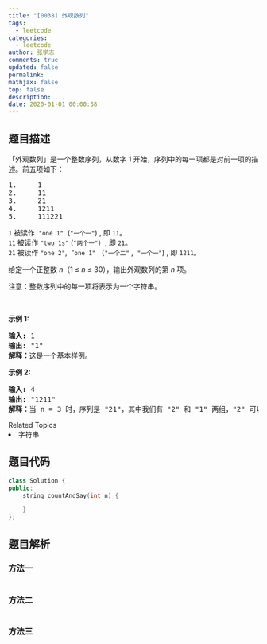 ```yaml
---
title: "[0038] 外观数列"
tags:
  - leetcode
categories:
  - leetcode
author: 张学志
comments: true
updated: false
permalink:
mathjax: false
top: false
description: ...
date: 2020-01-01 00:00:38
---
```


## 题目描述

<p>「外观数列」是一个整数序列，从数字 1 开始，序列中的每一项都是对前一项的描述。前五项如下：</p>

<pre>1.     1
2.     11
3.     21
4.     1211
5.     111221
</pre>

<p><code>1</code>&nbsp;被读作&nbsp;&nbsp;<code>&quot;one 1&quot;</code>&nbsp;&nbsp;(<code>&quot;一个一&quot;</code>) , 即&nbsp;<code>11</code>。<br>
<code>11</code> 被读作&nbsp;<code>&quot;two 1s&quot;</code>&nbsp;(<code>&quot;两个一&quot;</code>）, 即&nbsp;<code>21</code>。<br>
<code>21</code> 被读作&nbsp;<code>&quot;one 2&quot;</code>, &nbsp;&quot;<code>one 1&quot;</code>&nbsp;（<code>&quot;一个二&quot;</code>&nbsp;,&nbsp;&nbsp;<code>&quot;一个一&quot;</code>)&nbsp;, 即&nbsp;<code>1211</code>。</p>

<p>给定一个正整数 <em>n</em>（1 &le;&nbsp;<em>n</em>&nbsp;&le; 30），输出外观数列的第 <em>n</em> 项。</p>

<p>注意：整数序列中的每一项将表示为一个字符串。</p>

<p>&nbsp;</p>

<p><strong>示例&nbsp;1:</strong></p>

<pre><strong>输入:</strong> 1
<strong>输出:</strong> &quot;1&quot;
<strong>解释：</strong>这是一个基本样例。</pre>

<p><strong>示例 2:</strong></p>

<pre><strong>输入:</strong> 4
<strong>输出:</strong> &quot;1211&quot;
<strong>解释：</strong>当 n = 3 时，序列是 &quot;21&quot;，其中我们有 &quot;2&quot; 和 &quot;1&quot; 两组，&quot;2&quot; 可以读作 &quot;12&quot;，也就是出现频次 = 1 而 值 = 2；类似 &quot;1&quot; 可以读作 &quot;11&quot;。所以答案是 &quot;12&quot; 和 &quot;11&quot; 组合在一起，也就是 &quot;1211&quot;。</pre>
<div><div>Related Topics</div><div><li>字符串</li></div></div>

## 题目代码

```cpp
class Solution {
public:
    string countAndSay(int n) {

    }
};
```

## 题目解析

### 方法一

```cpp

```

### 方法二

```cpp

```

### 方法三

```cpp

```

